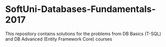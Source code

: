 # SoftUni-Databases-Fundamentals-2017
This repository contains solutions for the problems from DB Basics (T-SQL) and DB Advanced (Entity Framework Core) courses
